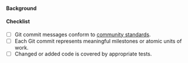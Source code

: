 #### Background

<!-- Required background information to understand the PR. Link here any related issues. -->

#### Checklist

- [ ] Git commit messages conform to [community standards](http://tbaggery.com/2008/04/19/a-note-about-git-commit-messages.html).
- [ ] Each Git commit represents meaningful milestones or atomic units of work.
- [ ] Changed or added code is covered by appropriate tests.
